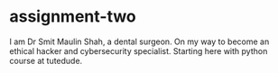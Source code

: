 # assignment-two
I am Dr Smit Maulin Shah, a dental surgeon. On my way to become an ethical hacker and cybersecurity specialist. Starting here with python course at tutedude.
